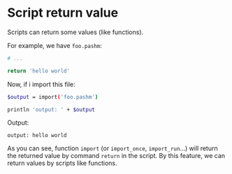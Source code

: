 # Script return value
Scripts can return some values (like functions).

For example, we have `foo.pashm`:

```bash
# ...

return 'hello world'
```

Now, if i import this file:

```bash
$output = import('foo.pashm')

println 'output: ' + $output
```

Output:

```
output: hello world
```

As you can see, function `import` (or `import_once`, `import_run`...) will return the returned value
by command `return` in the script. By this feature, we can return values by scripts like functions.
